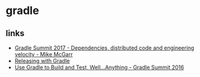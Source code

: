 # gradle


## links
* [Gradle Summit 2017 - Dependencies, distributed code and engineering velocity - Mike McGarr](https://youtu.be/k_mPS_1JpXM)
* [Releasing with Gradle](https://youtu.be/f-9hzWy21jo)
* [Use Gradle to Build and Test, Well...Anything - Gradle Summit 2016](https://youtu.be/Nw-5d2H2aPg)

